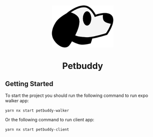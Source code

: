 <p align="center">
    <img width="200" src="./assets/logo.svg"/>
</p>
<h1 align="center">
    Petbuddy
</h1>

## Getting Started
To start the project you should run the following command to run 
expo walker app:

`yarn nx start petbuddy-walker`

Or the following command to run client app:

`yarn nx start petbuddy-client`
